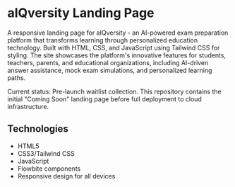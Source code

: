 # aIQversity Landing Page

A responsive landing page for aIQversity - an AI-powered exam preparation platform that transforms learning through personalized education technology. Built with HTML, CSS, and JavaScript using Tailwind CSS for styling. The site showcases the platform's innovative features for students, teachers, parents, and educational organizations, including AI-driven answer assistance, mock exam simulations, and personalized learning paths.

Current status: Pre-launch waitlist collection. This repository contains the initial "Coming Soon" landing page before full deployment to cloud infrastructure.

## Technologies
- HTML5
- CSS3/Tailwind CSS
- JavaScript
- Flowbite components
- Responsive design for all devices

